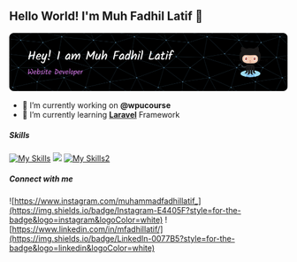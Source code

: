 ## Hello World! I'm Muh Fadhil Latif 👋

![Fala](img/github-header-image.png)

<!--
**fadhilllatif021/fadhilllatif021** is a ✨ _special_ ✨ repository because its `README.md` (this file) appears on your GitHub profile.

Here are some ideas to get you started:

- 🔭 I’m currently working on ...
- 🌱 I’m currently learning ...
- 👯 I’m looking to collaborate on ...
- 🤔 I’m looking for help with ...
- 💬 Ask me about ...
- 📫 How to reach me: ...
- 😄 Pronouns: ...
- ⚡ Fun fact: ...
-->

- 🔭 I’m currently working on **@wpucourse**
- 🌱 I’m currently learning [**Laravel**](https://laravel.com) Framework

##### Skills
[![My Skills](https://skillicons.dev/icons?i=js,html,css,tailwind,mysql,mongodb)](https://skillicons.dev)
<img src="https://img.shields.io/badge/Codeigniter-EF4223?style=for-the-badge&logo=codeigniter&logoColor=white" />
[![My Skills2](https://skillicons.dev/icons?i=laravel,php,express,next,nodejs,react)](https://skillicons.dev)


##### Connect with me
![https://www.instagram.com/muhammadfadhillatif_](https://img.shields.io/badge/Instagram-E4405F?style=for-the-badge&logo=instagram&logoColor=white) ![https://www.linkedin.com/in/mfadhillatif/](https://img.shields.io/badge/LinkedIn-0077B5?style=for-the-badge&logo=linkedin&logoColor=white)